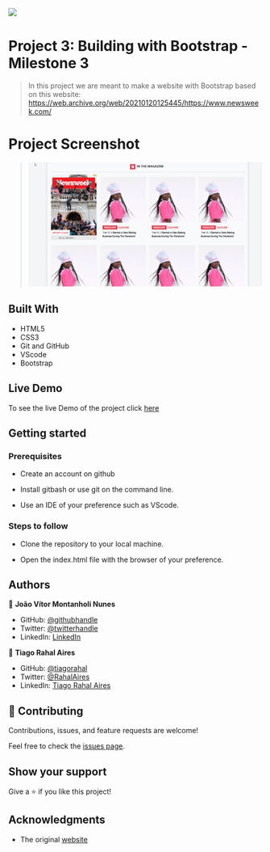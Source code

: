 ![](https://img.shields.io/badge/Microverse-blueviolet)

# Project 3: Building with Bootstrap - Milestone 3

> In this project we are meant to make a website with Bootstrap based on this website: https://web.archive.org/web/20210120125445/https://www.newsweek.com/

# Project Screenshot

> ![screenshot](images/print.png)

## Built With

- HTML5
- CSS3
- Git and GitHub
- VScode
- Bootstrap

## Live Demo

To see the live Demo of the project click [here](https://jmontanholi.github.io/MicroverseProject3/)

## Getting started

### Prerequisites

- Create an account on github

- Install gitbash or use git on the command line.
 
- Use an IDE of your preference such as VScode.

### Steps to follow

- Clone the repository to your local machine.

- Open the index.html file with the browser of your preference.

## Authors

👤 **João Vítor Montanholi Nunes**

- GitHub: [@githubhandle](https://github.com/githubhandle)
- Twitter: [@twitterhandle](https://twitter.com/twitterhandle)
- LinkedIn: [LinkedIn](https://linkedin.com/linkedinhandle)

👤 **Tiago Rahal Aires**

- GitHub: [@tiagorahal](https://github.com/tiagorahal)
- Twitter: [@RahalAires](https://twitter.com/RahalAires)
- LinkedIn: [Tiago Rahal Aires](https://linkedin.com/tiagorahal)

## 🤝 Contributing

Contributions, issues, and feature requests are welcome!

Feel free to check the [issues page](https://github.com/jmontanholi/MicroverseProject3/issues).

## Show your support

Give a ⭐️ if you like this project!

## Acknowledgments

- The original [website](https://web.archive.org/web/20210120125445/https://www.newsweek.com/)
